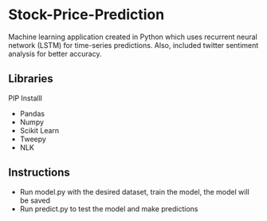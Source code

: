 # Stock-Price-Prediction
Machine learning application created in Python which uses recurrent neural network (LSTM) for time-series predictions. Also, included twitter sentiment analysis for better accuracy.

## Libraries
PIP Installl
- Pandas
- Numpy
- Scikit Learn
- Tweepy
- NLK

## Instructions
 - Run model.py with the desired dataset, train the model, the model will be saved
 - Run predict.py to test the model and make predictions
